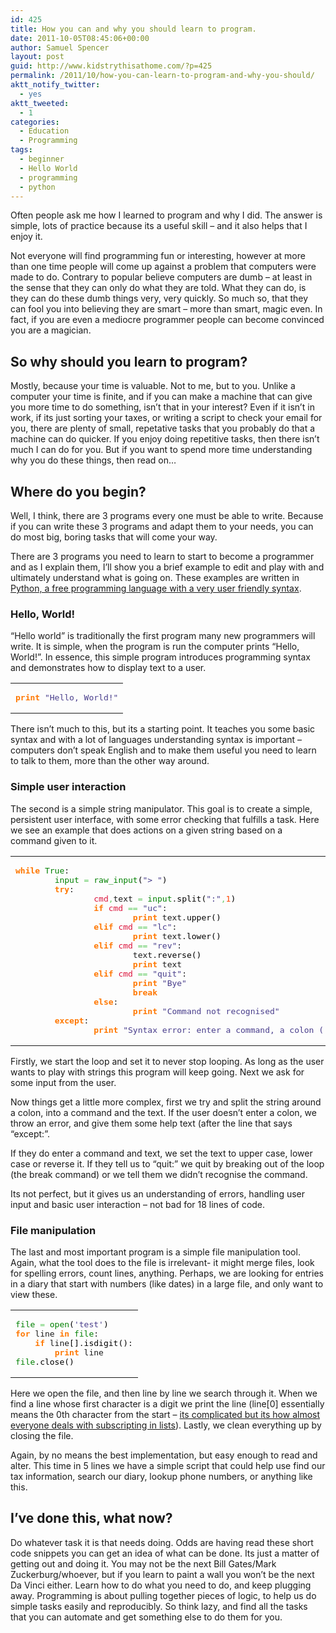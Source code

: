 ```yaml
---
id: 425
title: How you can and why you should learn to program.
date: 2011-10-05T08:45:06+00:00
author: Samuel Spencer
layout: post
guid: http://www.kidstrythisathome.com/?p=425
permalink: /2011/10/how-you-can-learn-to-program-and-why-you-should/
aktt_notify_twitter:
  - yes
aktt_tweeted:
  - 1
categories:
  - Education
  - Programming
tags:
  - beginner
  - Hello World
  - programming
  - python
---
```

Often people ask me how I learned to program and why I did. The answer is simple, lots of practice because its a useful skill &#8211; and it also helps that I enjoy it.

Not everyone will find programming fun or interesting, however at more than one time people will come up against a problem that computers were made to do. Contrary to popular believe computers are dumb &#8211; at least in the sense that they can only do what they are told. What they can do, is they can do these dumb things very, very quickly. So much so, that they can fool you into believing they are smart &#8211; more than smart, magic even. In fact, if you are even a mediocre programmer people can become convinced you are a magician.

## So why should you learn to program?

Mostly, because your time is valuable. Not to me, but to you. Unlike a computer your time is finite, and if you can make a machine that can give you more time to do something, isn&#8217;t that in your interest? Even if it isn&#8217;t in work, if its just sorting your taxes, or writing a script to check your email for you, there are plenty of small, repetative tasks that you probably do that a machine can do quicker. If you enjoy doing repetitive tasks, then there isn&#8217;t much I can do for you. But if you want to spend more time understanding why you do these things, then read on&#8230;

## Where do you begin?

Well, I think, there are 3 programs every one must be able to write. Because if you can write these 3 programs and adapt them to your needs, you can do most big, boring tasks that will come your way.

There are 3 programs you need to learn to start to become a programmer and as I explain them, I&#8217;ll show you a brief example to edit and play with and ultimately understand what is going on. These examples are written in [Python, a free programming language with a very user friendly syntax](http://www.python.org "Python Homepage").

### Hello, World!

&#8220;Hello world&#8221; is traditionally the first program many new programmers will write. It is simple, when the program is run the computer prints &#8220;Hello, World!&#8221;. In essence, this simple program introduces programming syntax and demonstrates how to display text to a user.

<div class="wp_syntax">
  <table>
    <tr>
      <td class="code">
        <pre class="python" style="font-family:monospace;"><span style="color: #ff7700;font-weight:bold;">print</span> <span style="color: #483d8b;">"Hello, World!"</span></pre>
      </td>
    </tr>
  </table>
</div>

There isn&#8217;t much to this, but its a starting point. It teaches you some basic syntax and with a lot of languages understanding syntax is important &#8211; computers don&#8217;t speak English and to make them useful you need to learn to talk to them, more than the other way around.

### Simple user interaction

The second is a simple string manipulator. This goal is to create a simple, persistent user interface, with some error checking that fulfills a task. Here we see an example that does actions on a given string based on a command given to it.

<div class="wp_syntax">
  <table>
    <tr>
      <td class="code">
        <pre class="python" style="font-family:monospace;"><span style="color: #ff7700;font-weight:bold;">while</span> <span style="color: #008000;">True</span>:
        <span style="color: #008000;">input</span> <span style="color: #66cc66;">=</span> <span style="color: #008000;">raw_input</span><span style="color: black;">&#40;</span><span style="color: #483d8b;">"&gt; "</span><span style="color: black;">&#41;</span>
        <span style="color: #ff7700;font-weight:bold;">try</span>:
                <span style="color: #dc143c;">cmd</span><span style="color: #66cc66;">,</span>text <span style="color: #66cc66;">=</span> <span style="color: #008000;">input</span>.<span style="color: black;">split</span><span style="color: black;">&#40;</span><span style="color: #483d8b;">":"</span><span style="color: #66cc66;">,</span><span style="color: #ff4500;">1</span><span style="color: black;">&#41;</span>
                <span style="color: #ff7700;font-weight:bold;">if</span> <span style="color: #dc143c;">cmd</span> <span style="color: #66cc66;">==</span> <span style="color: #483d8b;">"uc"</span>:
                        <span style="color: #ff7700;font-weight:bold;">print</span> text.<span style="color: black;">upper</span><span style="color: black;">&#40;</span><span style="color: black;">&#41;</span>
                <span style="color: #ff7700;font-weight:bold;">elif</span> <span style="color: #dc143c;">cmd</span> <span style="color: #66cc66;">==</span> <span style="color: #483d8b;">"lc"</span>:
                        <span style="color: #ff7700;font-weight:bold;">print</span> text.<span style="color: black;">lower</span><span style="color: black;">&#40;</span><span style="color: black;">&#41;</span>
                <span style="color: #ff7700;font-weight:bold;">elif</span> <span style="color: #dc143c;">cmd</span> <span style="color: #66cc66;">==</span> <span style="color: #483d8b;">"rev"</span>:
                        text.<span style="color: black;">reverse</span><span style="color: black;">&#40;</span><span style="color: black;">&#41;</span>
                        <span style="color: #ff7700;font-weight:bold;">print</span> text
                <span style="color: #ff7700;font-weight:bold;">elif</span> <span style="color: #dc143c;">cmd</span> <span style="color: #66cc66;">==</span> <span style="color: #483d8b;">"quit"</span>:
                        <span style="color: #ff7700;font-weight:bold;">print</span> <span style="color: #483d8b;">"Bye"</span>
                        <span style="color: #ff7700;font-weight:bold;">break</span>
                <span style="color: #ff7700;font-weight:bold;">else</span>:
                        <span style="color: #ff7700;font-weight:bold;">print</span> <span style="color: #483d8b;">"Command not recognised"</span>
        <span style="color: #ff7700;font-weight:bold;">except</span>:
                <span style="color: #ff7700;font-weight:bold;">print</span> <span style="color: #483d8b;">"Syntax error: enter a command, a colon (:), then a string"</span></pre>
      </td>
    </tr>
  </table>
</div>

Firstly, we start the loop and set it to never stop looping. As long as the user wants to play with strings this program will keep going. Next we ask for some input from the user.
  
Now things get a little more complex, first we try and split the string around a colon, into a command and the text. If the user doesn&#8217;t enter a colon, we throw an error, and give them some help text (after the line that says &#8220;except:&#8221;.
  
If they do enter a command and text, we set the text to upper case, lower case or reverse it. If they tell us to &#8220;quit:&#8221; we quit by breaking out of the loop (the break command) or we tell them we didn&#8217;t recognise the command.

Its not perfect, but it gives us an understanding of errors, handling user input and basic user interaction &#8211; not bad for 18 lines of code.

### File manipulation

The last and most important program is a simple file manipulation tool. Again, what the tool does to the file is irrelevant- it might merge files, look for spelling errors, count lines, anything. Perhaps, we are looking for entries in a diary that start with numbers (like dates) in a large file, and only want to view these.

<div class="wp_syntax">
  <table>
    <tr>
      <td class="code">
        <pre class="python" style="font-family:monospace;"><span style="color: #008000;">file</span> <span style="color: #66cc66;">=</span> <span style="color: #008000;">open</span><span style="color: black;">&#40;</span><span style="color: #483d8b;">'test'</span><span style="color: black;">&#41;</span>
<span style="color: #ff7700;font-weight:bold;">for</span> line <span style="color: #ff7700;font-weight:bold;">in</span> <span style="color: #008000;">file</span>:
    <span style="color: #ff7700;font-weight:bold;">if</span> line<span style="color: black;">&#91;</span><span style="color: #ff4500;"></span><span style="color: black;">&#93;</span>.<span style="color: black;">isdigit</span><span style="color: black;">&#40;</span><span style="color: black;">&#41;</span>:
        <span style="color: #ff7700;font-weight:bold;">print</span> line
<span style="color: #008000;">file</span>.<span style="color: black;">close</span><span style="color: black;">&#40;</span><span style="color: black;">&#41;</span></pre>
      </td>
    </tr>
  </table>
</div>

Here we open the file, and then line by line we search through it. When we find a line whose first character is a digit we print the line (line[0] essentially means the 0th character from the start &#8211; [its complicated but its how almost everyone deals with subscripting in lists](http://en.wikipedia.org/wiki/Zero-based_numbering "Wikipedia Zero-Based Numbering")). Lastly, we clean everything up by closing the file.

Again, by no means the best implementation, but easy enough to read and alter. This time in 5 lines we have a simple script that could help use find our tax information, search our diary, lookup phone numbers, or anything like this.

## I&#8217;ve done this, what now?

Do whatever task it is that needs doing. Odds are having read these short code snippets you can get an idea of what can be done. Its just a matter of getting out and doing it. You may not be the next Bill Gates/Mark Zuckerburg/whoever, but if you learn to paint a wall you won&#8217;t be the next Da Vinci either. Learn how to do what you need to do, and keep plugging away. Programming is about pulling together pieces of logic, to help us do simple tasks easily and reproducibly. So think lazy, and find all the tasks that you can automate and get something else to do them for you.